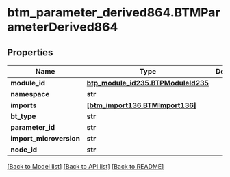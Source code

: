 # btm_parameter_derived864.BTMParameterDerived864

## Properties
Name | Type | Description | Notes
------------ | ------------- | ------------- | -------------
**module_id** | [**btp_module_id235.BTPModuleId235**](BTPModuleId235.md) |  | [optional] 
**namespace** | **str** |  | [optional] 
**imports** | [**[btm_import136.BTMImport136]**](BTMImport136.md) |  | [optional] 
**bt_type** | **str** |  | [optional] 
**parameter_id** | **str** |  | [optional] 
**import_microversion** | **str** |  | [optional] 
**node_id** | **str** |  | [optional] 

[[Back to Model list]](../README.md#documentation-for-models) [[Back to API list]](../README.md#documentation-for-api-endpoints) [[Back to README]](../README.md)



